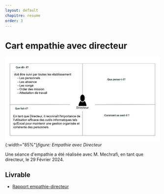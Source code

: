 ```yaml
---
layout: default
chapitre: resume
order: 3
---
```



# Cart empathie avec directeur

![Empathy](./images/card-empathy.png){:width="85%"}*figure: Empathie avec Directeur*

Une séance d'empathie a été réalisée avec M. Mechrafi, en tant que directeur, le 29 Février 2024.

<!-- note -->

## Livrable 

- [Rapport empathie-directeur](/gestion-personnels/empathie-directeur/rapport.html)


<!-- new slide -->
